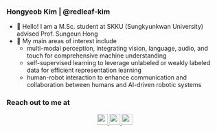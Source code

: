 ### Hongyeob Kim | @redleaf-kim

- 👋 Hello! I am a M.Sc. student at SKKU (Sungkyunkwan University) advised Prof. Sungeun Hong
- 🌱 My main areas of interest include 
  - multi-modal perception, integrating vision, language, audio, and touch for comprehensive machine understanding
  - self-supervised learning to leverage unlabeled or weakly labeled data for efficient representation learning
  - human-robot interaction to enhance communication and collaboration between humans and AI-driven robotic systems


### Reach out to me at

<p align='center'>
<a href="https://redleaf-kim.github.io/"><img src="https://img.shields.io/badge/CVsite-000000?style=flat&logo=HomeAdvisor&logoColor=white&logosize=auto", height=25>
<a href="mailto:redleaf.hyk@gmail.com"><img src="https://img.shields.io/badge/Mail-FF5050?style=flat&logo=Gmail&logoColor=white&link=", height=25>
<a href="https://www.linkedin.com/in/redleafKim/"><img src="https://img.shields.io/badge/LinkedIn-0A66C2?style=flat&logo=LinkedIn&logoColor=white", height=25>
</p>
